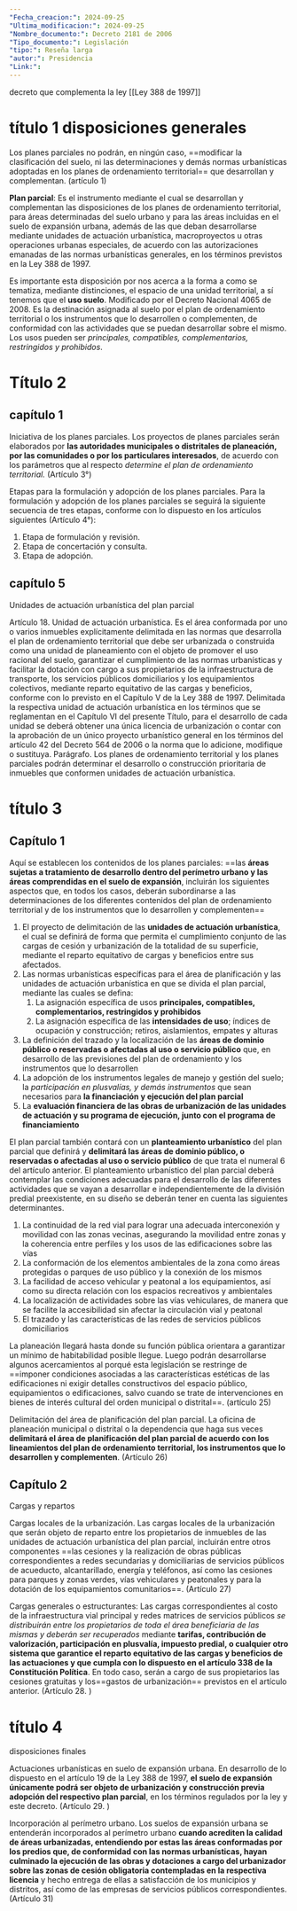 ```yaml
---
"Fecha_creacion:": 2024-09-25
"Ultima_modificacion:": 2024-09-25
"Nombre_documento:": Decreto 2181 de 2006
"Tipo_documento:": Legislación
"tipo:": Reseña larga
"autor:": Presidencia 
"Link:": 
---
```

decreto que complementa la ley [[Ley 388 de 1997]]
# título 1 disposiciones generales 

Los planes parciales no podrán, en ningún caso, ==modificar la clasificación del suelo, ni las determinaciones y demás normas urbanísticas adoptadas en los planes de ordenamiento territorial== que desarrollan y complementan. (artículo 1)

**Plan parcial**: Es el instrumento mediante el cual se desarrollan y complementan las disposiciones de los planes de ordenamiento territorial, para áreas determinadas del suelo urbano y para las áreas incluidas en el suelo de expansión urbana, además de las que deban desarrollarse mediante unidades de actuación urbanística, macroproyectos u otras operaciones urbanas especiales, de acuerdo con las autorizaciones emanadas de las normas urbanísticas generales, en los términos previstos en la Ley 388 de 1997.

Es importante esta disposición por nos acerca a la forma a como se tematiza, mediante distinciones, el espacio de una unidad territorial, a sí tenemos que el **uso suelo**. Modificado por el Decreto Nacional 4065 de 2008. Es la destinación asignada al suelo por el plan de ordenamiento territorial o los instrumentos que lo desarrollen o complementen, de conformidad con las actividades que se puedan desarrollar sobre el mismo. Los usos pueden ser *principales, compatibles, complementarios, restringidos y prohibidos*.
# Título 2

## capítulo 1

Iniciativa de los planes parciales. Los proyectos de planes parciales serán elaborados por **las autoridades municipales o distritales de planeación, por las comunidades o por los particulares interesados**, de acuerdo con los parámetros que al respecto *determine el plan de ordenamiento territorial.* (Artículo 3°)

Etapas para la formulación y adopción de los planes parciales. Para la formulación y adopción de los planes parciales se seguirá la siguiente secuencia de tres etapas, conforme con lo dispuesto en los artículos siguientes (Artículo 4°):
1. Etapa de formulación y revisión.
2. Etapa de concertación y consulta.
3. Etapa de adopción.

## capítulo 5

Unidades de actuación urbanística del plan parcial

Artículo 18. Unidad de actuación urbanística. Es el área conformada por uno o varios inmuebles explícitamente delimitada en las normas que
desarrolla el plan de ordenamiento territorial que debe ser urbanizada o construida como una unidad de planeamiento con el objeto de
promover el uso racional del suelo, garantizar el cumplimiento de las normas urbanísticas y facilitar la dotación con cargo a sus propietarios de
la infraestructura de transporte, los servicios públicos domiciliarios y los equipamientos colectivos, mediante reparto equitativo de las cargas y
beneficios, conforme con lo previsto en el Capítulo V de la Ley 388 de 1997.
Delimitada la respectiva unidad de actuación urbanística en los términos que se reglamentan en el Capítulo VI del presente Título, para el
desarrollo de cada unidad se deberá obtener una única licencia de urbanización o contar con la aprobación de un único proyecto urbanístico
general en los términos del artículo 42 del Decreto 564 de 2006 o la norma que lo adicione, modifique o sustituya.
Parágrafo. Los planes de ordenamiento territorial y los planes parciales podrán determinar el desarrollo o construcción prioritaria de inmuebles
que conformen unidades de actuación urbanística.
# título 3
## Capítulo 1 

Aquí se establecen los contenidos de los planes parciales:  ==las **áreas sujetas a tratamiento de desarrollo dentro del perímetro urbano y las áreas comprendidas en el suelo de expansión**, incluirán los siguientes aspectos que, en todos los casos, deberán subordinarse a las determinaciones de los diferentes contenidos del plan de ordenamiento territorial y de los instrumentos que lo desarrollen y complementen==


1) El proyecto de delimitación de las **unidades de actuación urbanística**, el cual se definirá de forma que permita el cumplimiento conjunto de las cargas de cesión y urbanización de la totalidad de su superficie, mediante el reparto equitativo de cargas y beneficios entre sus afectados.
2) Las normas urbanísticas específicas para el área de planificación y las unidades de actuación urbanística en que se divida el plan parcial, mediante las cuales se defina:
	1) La asignación específica de usos **principales, compatibles, complementarios, restringidos y prohibidos**
	2) La asignación específica de las **intensidades de uso**; índices de ocupación y construcción; retiros, aislamientos, empates y alturas
3) La definición del trazado y la localización de las **áreas de dominio público o reservadas o afectadas al uso o servicio público** que, en desarrollo de las previsiones del plan de ordenamiento y los instrumentos que lo desarrollen
4) La adopción de los instrumentos legales de manejo y gestión del suelo; la *participación en plusvalías, y demás instrumentos* que sean necesarios para **la financiación y ejecución del plan parcial**
5) La **evaluación financiera de las obras de urbanización de las unidades de actuación y su programa de ejecución, junto con el programa de financiamiento**

El plan parcial también contará con un **planteamiento urbanístico** del plan parcial que definirá y **delimitará las áreas de dominio público, o reservadas o afectadas al uso o servicio público** de que trata el numeral 6 del artículo anterior. El planteamiento urbanístico del plan parcial deberá contemplar las condiciones adecuadas para el desarrollo de las diferentes actividades que se vayan a desarrollar e independientemente de la división predial preexistente, en su diseño se deberán tener en cuenta las siguientes determinantes. 

1) La continuidad de la red vial para lograr una adecuada interconexión y movilidad con las zonas vecinas, asegurando la movilidad entre zonas y la coherencia entre perfiles y los usos de las edificaciones sobre las vías
2) La conformación de los elementos ambientales de la zona como áreas protegidas o parques de uso público y la conexión de los mismos
3) La facilidad de acceso vehicular y peatonal a los equipamientos, así como su directa relación con los espacios recreativos y ambientales
4) La localización de actividades sobre las vías vehiculares, de manera que se facilite la accesibilidad sin afectar la circulación vial y peatonal
5) El trazado y las características de las redes de servicios públicos domiciliarios

La planeación llegará hasta donde su función pública orientara a garantizar un mínimo de habitabilidad posible llegue. Luego podrán desarrollarse algunos acercamientos al porqué esta legislación se restringe de ==imponer condiciones asociadas a las características estéticas de las edificaciones ni exigir detalles constructivos del espacio público, equipamientos o edificaciones, salvo cuando se trate de intervenciones en bienes de interés cultural del orden municipal o distrital==. (artículo 25)

Delimitación del área de planificación del plan parcial. La oficina de planeación municipal o distrital o la dependencia que haga sus veces **delimitará el área de planificación del plan parcial de acuerdo con los lineamientos del plan de ordenamiento territorial, los instrumentos que lo desarrollen y complementen**. (Artículo 26)

## Capítulo 2 
Cargas y repartos 

Cargas locales de la urbanización. Las cargas locales de la urbanización que serán objeto de reparto entre los propietarios de inmuebles de las unidades de actuación urbanística del plan parcial, incluirán entre otros componentes ==las cesiones y la realización de obras públicas correspondientes a redes secundarias y domiciliarias de servicios públicos de acueducto, alcantarillado, energía y teléfonos, así como las cesiones para parques y zonas verdes, vías vehiculares y peatonales y para la dotación de los equipamientos comunitarios==. (Artículo 27)

Cargas generales o estructurantes:  Las cargas correspondientes al costo de la infraestructura vial principal y redes matrices de servicios públicos *se distribuirán entre los propietarios de toda el área beneficiaria de las mismas y deberán ser recuperados* mediante **tarifas, contribución de valorización, participación en plusvalía, impuesto predial, o cualquier otro sistema que garantice el reparto equitativo de las cargas y beneficios de las actuaciones y que cumpla con lo dispuesto en el artículo 338 de la Constitución Política**. En todo caso, serán a cargo de sus propietarios las cesiones gratuitas y los==gastos de urbanización== previstos en el artículo anterior. (Artículo 28. )

# título 4
disposiciones finales 

Actuaciones urbanísticas en suelo de expansión urbana. En desarrollo de lo dispuesto en el artículo 19 de la Ley 388 de 1997, **el suelo de expansión únicamente podrá ser objeto de urbanización y construcción previa adopción del respectivo plan parcial**, en los términos regulados por la ley y este decreto. (Artículo 29. )

Incorporación al perímetro urbano. Los suelos de expansión urbana se entenderán incorporados al perímetro urbano **cuando acrediten la calidad de áreas urbanizadas, entendiendo por estas las áreas conformadas por los predios que, de conformidad con las normas urbanísticas, hayan culminado la ejecución de las obras y dotaciones a cargo del urbanizador sobre las zonas de cesión obligatoria contempladas en la respectiva licencia** y hecho entrega de ellas a satisfacción de los municipios y distritos, así como de las empresas de servicios públicos correspondientes. (Artículo 31)



